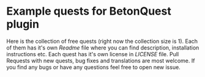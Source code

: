 # Example quests for BetonQuest plugin

Here is the collection of free quests (right now the collection size is 1).
Each of them has it's own _Readme_ file where you can find description,
installation instructions etc. Each quest has it's own license in _LICENSE_
file. Pull Requests with new quests, bug fixes and translations are most
welcome. If you find any bugs or have any questions feel free to open new issue.
